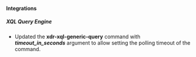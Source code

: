 #### Integrations

##### XQL Query Engine

- Updated the **xdr-xql-generic-query** command with ***timeout_in_seconds***  argument to allow setting the polling timeout of the command.
